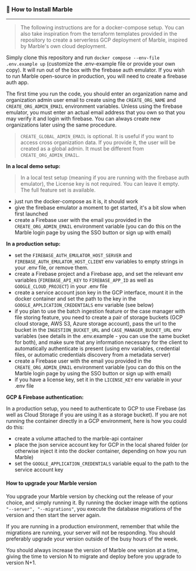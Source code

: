 ### 🔧 **How to Install Marble**

---

> The following instructions are for a docker-compose setup. You can also take inspiration from the terraform templates provided in the repository to create a serverless GCP deployment of Marble, inspired by Marble's own cloud deployment.

Simply clone this repository and run `docker compose --env-file .env.example up` (customize the .env-example file or provide your own copy).
It will run out of the box with the firebase auth emulator. If you wish to run Marble open-source in production, you will need to create a firebase auth app.

The first time you run the code, you should enter an organization name and organization admin user email to create using the `CREATE_ORG_NAME` and `CREATE_ORG_ADMIN_EMAIL` environment variables. Unless using the firebase emulator, you must enter an actual email address that you own so that you may verify it and login with firebase. You can always create new organizations later using the same procedure.

> `CREATE_GLOBAL_ADMIN_EMAIL` is optional. It is useful if you want to access cross organization data. If you provide it, the user will be created as a global admin. It must be different from `CREATE_ORG_ADMIN_EMAIL`.

**In a local demo setup:**

> In a local test setup (meaning if you are running with the firebase auth emulator), the License key is not required. You can leave it empty. The full feature set is available.

- just run the docker-compose as it is, it should work
- give the firebase emulator a moment to get started, it's a bit slow when first launched
- create a Firebase user with the email you provided in the `CREATE_ORG_ADMIN_EMAIL` environment variable (you can do this on the Marble login page by using the SSO button or sign up with email)

**In a production setup:**

- set the `FIREBASE_AUTH_EMULATOR_HOST_SERVER` and `FIREBASE_AUTH_EMULATOR_HOST_CLIENT` env variables to empty strings in your .env file, or remove them.
- create a Firebase project and a Firebase app, and set the relevant env variables (`FIREBASE_API_KEY` to `FIREBASE_APP_ID` as well as `GOOGLE_CLOUD_PROJECT`) in your .env file
- create a service account json key in the GCP interface, mount it in the docker container and set the path to the key in the `GOOGLE_APPLICATION_CREDENTIALS` env variable (see below)
- if you plan to use the batch ingestion feature or the case manager with file storing feature, you need to create a pair of storage buckets (GCP cloud storage, AWS S3, Azure storage account), pass the url to the bucket in the `INGESTION_BUCKET_URL` and `CASE_MANAGER_BUCKET_URL` env variables (see details in the .env.example - you can use the same bucket for both), and make sure that any information necessary for the client to automatically authenticate is present (using env variables, credential files, or automatic credentials discovery from a metadata server)
- create a Firebase user with the email you provided in the `CREATE_ORG_ADMIN_EMAIL` environment variable (you can do this on the Marble login page by using the SSO button or sign up with email)
- if you have a license key, set it in the `LICENSE_KEY` env variable in your .env file

**GCP & Firebase authentication:**

In a production setup, you need to authenticate to GCP to use Firebase (as well as Cloud Storage if you are using it as a storage bucket). If you are not running the container directly in a GCP environment, here is how you could do this:

- create a volume attached to the marble-api container
- place the json service account key for GCP in the local shared folder (or otherwise inject it into the docker container, depending on how you run Marble)
- set the `GOOGLE_APPLICATION_CREDENTIALS` variable equal to the path to the service account key

#### **How to upgrade your Marble version**

You upgrade your Marble version by checking out the release of your choice, and simply running it. By running the docker image with the options `"--server", "--migrations"`, you execute the database migrations of the version and then start the server again.

If you are running in a production environment, remember that while the migrations are running, your server will not be responding. You should preferably upgrade your version outside of the busy hours of the week.

You should always increase the version of Marble one version at a time, giving the time to version N to migrate and deploy before you upgrade to version N+1.

